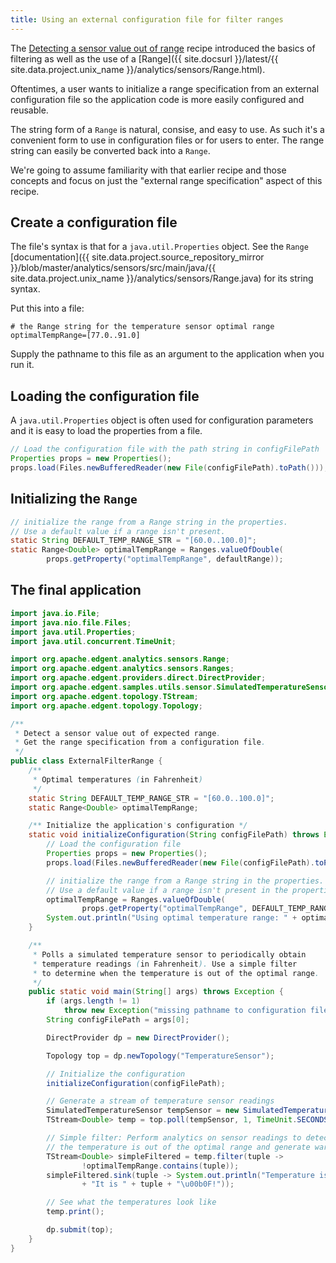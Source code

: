 ```yaml
---
title: Using an external configuration file for filter ranges
---
```


The [Detecting a sensor value out of range](recipe_value_out_of_range.html) recipe introduced the basics of filtering as well as the use of a [Range]({{ site.docsurl }}/latest/{{ site.data.project.unix_name }}/analytics/sensors/Range.html).

Oftentimes, a user wants to initialize a range specification from an external configuration file so the application code is more easily configured and reusable.

The string form of a `Range` is natural, consise, and easy to use. As such it's a convenient form to use in configuration files or for users to enter. The range string can easily be converted back into a `Range`.

We're going to assume familiarity with that earlier recipe and those concepts and focus on just the "external range specification" aspect of this recipe.

## Create a configuration file

The file's syntax is that for a `java.util.Properties` object. See the `Range` [documentation]({{ site.data.project.source_repository_mirror }}/blob/master/analytics/sensors/src/main/java/{{ site.data.project.unix_name }}/analytics/sensors/Range.java) for its string syntax.

Put this into a file:

```
# the Range string for the temperature sensor optimal range
optimalTempRange=[77.0..91.0]
```

Supply the pathname to this file as an argument to the application when you run it.

## Loading the configuration file

A `java.util.Properties` object is often used for configuration parameters and it is easy to load the properties from a file.

```java
// Load the configuration file with the path string in configFilePath
Properties props = new Properties();
props.load(Files.newBufferedReader(new File(configFilePath).toPath()));
```

## Initializing the `Range`

```java
// initialize the range from a Range string in the properties.
// Use a default value if a range isn't present.
static String DEFAULT_TEMP_RANGE_STR = "[60.0..100.0]";
static Range<Double> optimalTempRange = Ranges.valueOfDouble(
        props.getProperty("optimalTempRange", defaultRange));
```

## The final application

```java
import java.io.File;
import java.nio.file.Files;
import java.util.Properties;
import java.util.concurrent.TimeUnit;

import org.apache.edgent.analytics.sensors.Range;
import org.apache.edgent.analytics.sensors.Ranges;
import org.apache.edgent.providers.direct.DirectProvider;
import org.apache.edgent.samples.utils.sensor.SimulatedTemperatureSensor;
import org.apache.edgent.topology.TStream;
import org.apache.edgent.topology.Topology;

/**
 * Detect a sensor value out of expected range.
 * Get the range specification from a configuration file.
 */
public class ExternalFilterRange {
    /**
     * Optimal temperatures (in Fahrenheit)
     */
    static String DEFAULT_TEMP_RANGE_STR = "[60.0..100.0]";
    static Range<Double> optimalTempRange;

    /** Initialize the application's configuration */
    static void initializeConfiguration(String configFilePath) throws Exception {
        // Load the configuration file
        Properties props = new Properties();
        props.load(Files.newBufferedReader(new File(configFilePath).toPath()));

        // initialize the range from a Range string in the properties.
        // Use a default value if a range isn't present in the properties.
        optimalTempRange = Ranges.valueOfDouble(
                props.getProperty("optimalTempRange", DEFAULT_TEMP_RANGE_STR));
        System.out.println("Using optimal temperature range: " + optimalTempRange);
    }

    /**
     * Polls a simulated temperature sensor to periodically obtain
     * temperature readings (in Fahrenheit). Use a simple filter
     * to determine when the temperature is out of the optimal range.
     */
    public static void main(String[] args) throws Exception {
        if (args.length != 1)
            throw new Exception("missing pathname to configuration file");
        String configFilePath = args[0];

        DirectProvider dp = new DirectProvider();

        Topology top = dp.newTopology("TemperatureSensor");

        // Initialize the configuration
        initializeConfiguration(configFilePath);

        // Generate a stream of temperature sensor readings
        SimulatedTemperatureSensor tempSensor = new SimulatedTemperatureSensor();
        TStream<Double> temp = top.poll(tempSensor, 1, TimeUnit.SECONDS);

        // Simple filter: Perform analytics on sensor readings to detect when
        // the temperature is out of the optimal range and generate warnings
        TStream<Double> simpleFiltered = temp.filter(tuple ->
                !optimalTempRange.contains(tuple));
        simpleFiltered.sink(tuple -> System.out.println("Temperature is out of range! "
                + "It is " + tuple + "\u00b0F!"));

        // See what the temperatures look like
        temp.print();

        dp.submit(top);
    }
}
```
